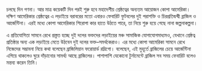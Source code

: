 চলছে দিন গণনা। আর মাত্র কয়েকটি দিন পরই শুরু হবে মহাদেশীয় শ্রেষ্ঠত্বের অন্যতম আয়োজন কোপা আমেরিকা। দক্ষিণ আমেরিকার শ্রেষ্ঠত্বের এ লড়াইয়ে বরাবরের মতো এবারও ফেবারিট ফুটবলের দুই পরাশক্তি ও চিরপ্রতিদ্বন্দ্বী ব্রাজিল ও আর্জেন্টিনা। এরই মধ্যে কোপা আমেরিকার শিরোপা কার হাতে উঠতে পারে, তা নিয়ে শুরু হয়ে গেছে নানা জল্পনাকল্পনা।

এ প্রতিযোগিতা সামনে রেখে প্রস্তুত হচ্ছে দুই দলের ভক্তদের লড়াইয়ের মঞ্চ সামাজিক যোগাযোগমাধ্যমও, যেখানে শ্রেষ্ঠত্ব প্রতিষ্ঠার অন্য এক লড়াইয়ে মেতে উঠবেন দুই দলের ভক্ত–সমর্থকেরাও। এর মধ্যে কোপা আমেরিকা সামনে রেখে নিজেদের সম্ভাবনা নিয়ে কথা বলেছেন ব্রাজিলিয়ান ফরোয়ার্ড রদ্রিগো। বলেছেন, এই মুহূর্তে ব্রাজিলের চেয়ে আর্জেন্টিনা এগিয়ে থাকলেও ঘুরে দাঁড়ানোর সামর্থ্য আছে ব্রাজিলের। পাশাপাশি যেকোনো টুর্নামেন্টে ব্রাজিল সব সময় ফেবারিট বলেও মন্তব্য করেন তিনি।
